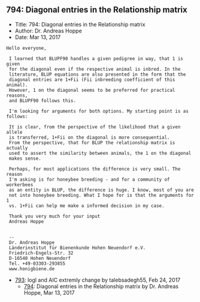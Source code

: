 ## 794: Diagonal entries in the Relationship matrix

- Title: 794: Diagonal entries in the Relationship matrix
- Author: Dr. Andreas Hoppe
- Date: Mar 13, 2017

```
Hello everyone,

 I learned that BLUPF90 handles a given pedigree in way, that 1 is given 
 for the diagonal even if the respective animal is inbred. In the 
 literature, BLUP equations are also presented in the form that the 
 diagonal entries are 1+Fii (Fii inbreeding coefficient of this animal). 
 However, 1 on the diagonal seems to be preferred for practical reasons, 
 and BLUPF90 follows this.

 I'm looking for arguments for both options. My starting point is as follows:

 It is clear, from the perspective of the likelihood that a given allele 
 is transferred, 1+Fii on the diagonal is more consequential.
 From the perspective, that for BLUP the relationship matrix is actually 
 used to assert the similarity between animals, the 1 on the diagonal 
 makes sense.

 Perhaps, for most applications the difference is very small. The reason 
 I'm asking is for honeybee breeding - and for a community of workerbees 
 as an entity in BLUP, the difference is huge. I know, most of you are 
 not into honeybee breeding. What I hope for is that the arguments for 1 
 vs. 1+Fii can help me make a informed decision in my case.

 Thank you very much for your input
 Andreas Hoppe


 -- 
 Dr. Andreas Hoppe
 Länderinstitut für Bienenkunde Hohen Neuendorf e.V.
 Friedrich-Engels-Str. 32
 D-16540 Hohen Neuendorf
 Tel. +49-03303-293855
 www.honigbiene.de
```

- [793](0793.md): logl and AIC extremly change by talebsadegh55, Feb 24, 2017
    - [794](0794.md): Diagonal entries in the Relationship matrix by Dr. Andreas Hoppe, Mar 13, 2017
